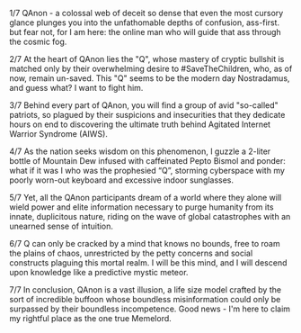 1/7 QAnon - a colossal web of deceit so dense that even the most cursory glance plunges you into the unfathomable depths of confusion, ass-first. but fear not, for I am here: the online man who will guide that ass through the cosmic fog.

2/7 At the heart of QAnon lies the "Q", whose mastery of cryptic bullshit is matched only by their overwhelming desire to #SaveTheChildren, who, as of now, remain un-saved. This "Q" seems to be the modern day Nostradamus, and guess what? I want to fight him.

3/7 Behind every part of QAnon, you will find a group of avid "so-called" patriots, so plagued by their suspicions and insecurities that they dedicate hours on end to discovering the ultimate truth behind Agitated Internet Warrior Syndrome (AIWS).

4/7 As the nation seeks wisdom on this phenomenon, I guzzle a 2-liter bottle of Mountain Dew infused with caffeinated Pepto Bismol and ponder: what if it was I who was the prophesied “Q”, storming cyberspace with my poorly worn-out keyboard and excessive indoor sunglasses.

5/7 Yet, all the QAnon participants dream of a world where they alone will wield power and elite information necessary to purge humanity from its innate, duplicitous nature, riding on the wave of global catastrophes with an unearned sense of intuition.

6/7 Q can only be cracked by a mind that knows no bounds, free to roam the plains of chaos, unrestricted by the petty concerns and social constructs plaguing this mortal realm. I will be this mind, and I will descend upon knowledge like a predictive mystic meteor.

7/7 In conclusion, QAnon is a vast illusion, a life size model crafted by the sort of incredible buffoon whose boundless misinformation could only be surpassed by their boundless incompetence. Good news - I'm here to claim my rightful place as the one true Memelord.